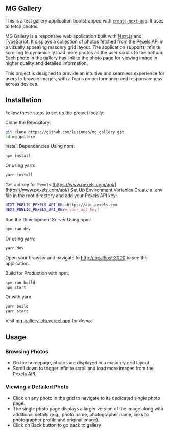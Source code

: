 ## MG Gallery
This is a test gallery application bootstrapped with [`create-next-app`](https://nextjs.org/docs/app/api-reference/cli/create-next-app).
It uses  to fetch photos. 

MG Gallery is a responsive web application built with [Next.js](https://nextjs.org) and [TypeScript](https://www.typescriptlang.org/). It displays a collection of photos fetched from the [Pexels API](https://www.pexels.com/api/documentation/) in a visually appealing masonry grid layout. The application supports infinite scrolling to dynamically load more photos as the user scrolls to the bottom. Each photo in the gallery has link to the photo page for viewing image in higher quality and detailed information.

This project is designed to provide an intuitive and seamless experience for users to browse images, with a focus on performance and responsiveness across devices.

## Installation
Follow these steps to set up the project locally:

Clone the Repository:
```bash
git clone https://github.com/lusinneh/mg_gallery.git
cd mg_gallery
```

Install Dependencies Using npm:
```bash
npm install
```
Or using yarn:
```bash
yarn install
```

Get api key for `Pexels` [https://www.pexels.com/api/](https://www.pexels.com/api/)
Set Up Environment Variables Create a .env file in the root directory and add your Pexels API key:

```bash
NEXT_PUBLIC_PEXELS_API_URL=https://api.pexels.com
NEXT_PUBLIC_PEXELS_API_KEY=[your_api_key]
```
Run the Development Server Using npm:
```bash
npm run dev
```
Or using yarn:
```bash
yarn dev
```
Open your browser and navigate to [http://localhost:3000](http://localhost:3000) to see the application.

Build for Production with npm:
```bash
npm run build
npm start
```
Or with yarn:
```bash
yarn build
yarn start
```

Visit [mg-gallery-eta.vercel.app](https://mg-gallery-eta.vercel.app) for demo.

## Usage
### Browsing Photos
- On the homepage, photos are displayed in a masonry grid layout.
- Scroll down to trigger infinite scroll and load more images from the Pexels API.
### Viewing a Detailed Photo
- Click on any photo in the grid to navigate to its dedicated single photo page.
- The single photo page displays a larger version of the image along with additional details (e.g., photo name, photographer name, links to photographer profile and original image).
- Click on Back button to go back to gallery 
